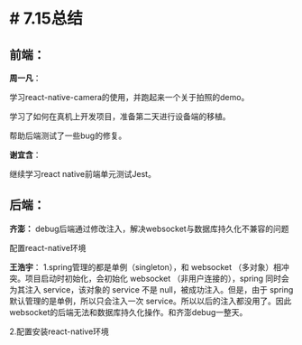 # # 7.15总结

## 前端：
**周一凡**：

学习react-native-camera的使用，并跑起来一个关于拍照的demo。

学习了如何在真机上开发项目，准备第二天进行设备端的移植。

帮助后端测试了一些bug的修复。

**谢宜含**：

继续学习react native前端单元测试Jest。

## 后端：
**齐澎：**
debug后端通过修改注入，解决websocket与数据库持久化不兼容的问题

配置react-native环境

**王浩宇**：
1.spring管理的都是单例（singleton），和 websocket （多对象）相冲突。项目启动时初始化，会初始化 websocket （非用户连接的），spring 同时会为其注入 service，该对象的 service 不是 null，被成功注入。但是，由于 spring 默认管理的是单例，所以只会注入一次 service。所以以后的注入都没用了。因此websocket的后端无法和数据库持久化操作。和齐澎debug一整天。

2.配置安装react-native环境
